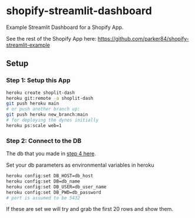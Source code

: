 # shopify-streamlit-dashboard
Example Streamlit Dashboard for a Shopify App.

See the rest of the Shopify App here: https://github.com/parker84/shopify-streamlit-example

## Setup

### Step 1: Setup this App
```sh
heroku create shoplit-dash
heroku git:remote -a shoplit-dash
git push heroku main
# or push another branch up:
git push heroku new_branch:main
# for deploying the dynos initially
heroku ps:scale web=1
```

### Step 2: Connect to the DB
The db that you made in [step 4 here](https://github.com/parker84/shopify-streamlit-example#step-4-get-your-db-setup-and-start-retrieving-order-data).

Set your db parameters as environmental variables in heroku
```sh
heroku config:set DB_HOST=db_host
heroku config:set DB=db_name
heroku config:set DB_USER=db_user_name
heroku config:set DB_PWD=db_password
# port is assumed to be 5432
```

If these are set we will try and grab the first 20 rows and show them.
